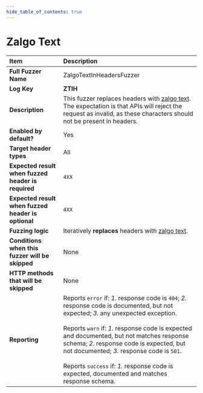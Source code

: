 ```yaml
--- 
hide_table_of_contents: true
---
```


# Zalgo Text

| Item                                               | Description                                                                                                                                                                                                                                                                                                                                                                                                                                 |
|:---------------------------------------------------|:--------------------------------------------------------------------------------------------------------------------------------------------------------------------------------------------------------------------------------------------------------------------------------------------------------------------------------------------------------------------------------------------------------------------------------------------|
| **Full Fuzzer Name**                               | ZalgoTextInHeadersFuzzer                                                                                                                                                                                                                                                                                                                                                                                                                    |
| **Log Key**                                        | **ZTIH**                                                                                                                                                                                                                                                                                                                                                                                                                                    |
| **Description**                                    | This fuzzer replaces headers with [zalgo text](https://en.wikipedia.org/wiki/Zalgo_text). The expectation is that APIs will reject the request as invalid, as these characters should not be present in headers.                                                                                                                                                                                                                            |
| **Enabled by default?**                            | Yes                                                                                                                                                                                                                                                                                                                                                                                                                                         |
| **Target header types**                            | All                                                                                                                                                                                                                                                                                                                                                                                                                                         |
| **Expected result when fuzzed header is required** | `4XX`                                                                                                                                                                                                                                                                                                                                                                                                                                       |
| **Expected result when fuzzed header is optional** | `4XX`                                                                                                                                                                                                                                                                                                                                                                                                                                       |
| **Fuzzing logic**                                  | Iteratively **replaces** headers with [zalgo text](https://en.wikipedia.org/wiki/Zalgo_text).                                                                                                                                                                                                                                                                                                                                               |
| **Conditions when this fuzzer will be skipped**    | None                                                                                                                                                                                                                                                                                                                                                                                                                                        |
| **HTTP methods that will be skipped**              | None                                                                                                                                                                                                                                                                                                                                                                                                                                        |
| **Reporting**                                      | Reports `error` if: *1.* response code is `404`; *2.* response code is documented, but not expected; *3.* any unexpected exception. <br/><br/> Reports `warn` if: *1.* response code is expected and documented, but not matches response schema; *2.* response code is expected, but not documented; *3.* response code is `501`. <br/><br/> Reports `success` if: *1.* response code is expected, documented and matches response schema. | 
